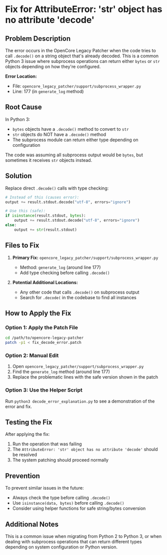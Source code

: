# Fix for AttributeError: 'str' object has no attribute 'decode'

## Problem Description

The error occurs in the OpenCore Legacy Patcher when the code tries to call `.decode()` on a string object that's already decoded. This is a common Python 3 issue where subprocess operations can return either `bytes` or `str` objects depending on how they're configured.

**Error Location:**
- File: `opencore_legacy_patcher/support/subprocess_wrapper.py`
- Line: 177 (in `generate_log` method)

## Root Cause

In Python 3:
- `bytes` objects have a `.decode()` method to convert to `str`
- `str` objects do NOT have a `.decode()` method
- The subprocess module can return either type depending on configuration

The code was assuming all subprocess output would be `bytes`, but sometimes it receives `str` objects instead.

## Solution

Replace direct `.decode()` calls with type checking:

```python
# Instead of this (causes error):
output += result.stdout.decode("utf-8", errors="ignore")

# Use this (safe):
if isinstance(result.stdout, bytes):
    output += result.stdout.decode("utf-8", errors="ignore")
else:
    output += str(result.stdout)
```

## Files to Fix

1. **Primary Fix:** `opencore_legacy_patcher/support/subprocess_wrapper.py`
   - Method: `generate_log` (around line 177)
   - Add type checking before calling `.decode()`

2. **Potential Additional Locations:**
   - Any other code that calls `.decode()` on subprocess output
   - Search for `.decode(` in the codebase to find all instances

## How to Apply the Fix

### Option 1: Apply the Patch File
```bash
cd /path/to/opencore-legacy-patcher
patch -p1 < fix_decode_error.patch
```

### Option 2: Manual Edit
1. Open `opencore_legacy_patcher/support/subprocess_wrapper.py`
2. Find the `generate_log` method (around line 177)
3. Replace the problematic lines with the safe version shown in the patch

### Option 3: Use the Helper Script
Run `python3 decode_error_explanation.py` to see a demonstration of the error and fix.

## Testing the Fix

After applying the fix:
1. Run the operation that was failing
2. The `AttributeError: 'str' object has no attribute 'decode'` should be resolved
3. The system patching should proceed normally

## Prevention

To prevent similar issues in the future:
- Always check the type before calling `.decode()`
- Use `isinstance(data, bytes)` before calling `.decode()`
- Consider using helper functions for safe string/bytes conversion

## Additional Notes

This is a common issue when migrating from Python 2 to Python 3, or when dealing with subprocess operations that can return different types depending on system configuration or Python version.